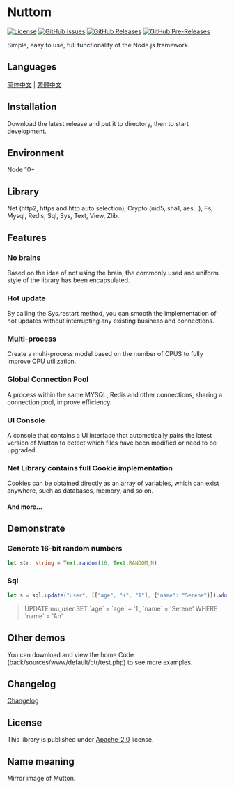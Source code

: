 # Nuttom

[![License](https://img.shields.io/github/license/MaiyunNET/Nuttom.svg)](https://github.com/MaiyunNET/Nuttom/blob/master/LICENSE)
[![GitHub issues](https://img.shields.io/github/issues/MaiyunNET/Nuttom.svg)](https://github.com/MaiyunNET/Nuttom/issues)
[![GitHub Releases](https://img.shields.io/github/release/MaiyunNET/Nuttom.svg)](https://github.com/MaiyunNET/Nuttom/releases "Stable Release")
[![GitHub Pre-Releases](https://img.shields.io/github/release/MaiyunNET/Nuttom/all.svg)](https://github.com/MaiyunNET/Nuttom/releases "Pre-Release")

Simple, easy to use, full functionality of the Node.js framework.

## Languages

[简体中文](doc/README.zh-CN.md) | [繁體中文](doc/README.zh-TW.md)

## Installation

Download the latest release and put it to directory, then to start development.

## Environment

Node 10+

## Library

Net (http2, https and http auto selection), Crypto (md5, sha1, aes...), Fs, Mysql, Redis, Sql, Sys, Text, View, Zlib.

## Features

### No brains

Based on the idea of not using the brain, the commonly used and uniform style of the library has been encapsulated.

### Hot update

By calling the Sys.restart method, you can smooth the implementation of hot updates without interrupting any existing business and connections.

### Multi-process

Create a multi-process model based on the number of CPUS to fully improve CPU utilization.

### Global Connection Pool

A process within the same MYSQL, Redis and other connections, sharing a connection pool, improve efficiency.

### UI Console

A console that contains a UI interface that automatically pairs the latest version of Mutton to detect which files have been modified or need to be upgraded.

### Net Library contains full Cookie implementation

Cookies can be obtained directly as an array of variables, which can exist anywhere, such as databases, memory, and so on.

#### And more...

## Demonstrate

### Generate 16-bit random numbers

```typescript
let str: string = Text.random(16, Text.RANDOM_N)
```

### Sql

```typescript
let s = sql.update("user", [["age", "+", "1"], {"name": "Serene"}]).where([{"name": "Ah"}]);
```

> UPDATE mu_user SET \`age\` = \`age\` + '1', \`name\` = 'Serene' WHERE \`name\` = 'Ah'

## Other demos

You can download and view the home Code (back/sources/www/default/ctr/test.php) to see more examples.

## Changelog

[Changelog](doc/CHANGELOG.md)

## License

This library is published under [Apache-2.0](./LICENSE) license.

## Name meaning

Mirror image of Mutton.